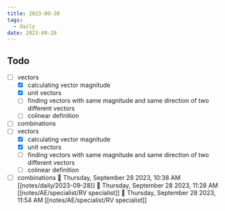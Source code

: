 ```yaml
---
title: 2023-09-28
tags:
  - daily
date: 2023-09-28
---
```

## Todo
- [ ] vectors
	- [x] calculating vector magnitude
	- [x] unit vectors
	- [ ] finding vectors with same magnitude and same direction of two different vectors
	- [ ] colinear definition
- [ ] combinations
- [ ] vectors
	- [x] calculating vector magnitude
	- [x] unit vectors
	- [ ] finding vectors with same magnitude and same direction of two different vectors
	- [ ] colinear definition
- [ ] combinations
🍅 Thursday, September 28 2023, 10:38 AM [[notes/daily/2023-09-28]]
🍅 Thursday, September 28 2023, 11:28 AM [[notes/AE/specialist/RV specialist]]
🍅 Thursday, September 28 2023, 11:54 AM [[notes/AE/specialist/RV specialist]]